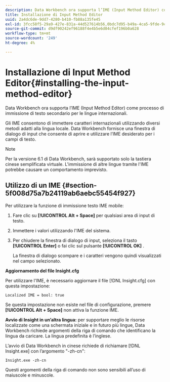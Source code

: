```yaml
---
description: Data Workbench ora supporta l’IME (Input Method Editor) come processo di immissione di testo secondario per le lingue internazionali.
title: Installazione di Input Method Editor
uuid: 2a4dc6de-9dd7-4280-b410-fb88a135fe45
exl-id: 3fcc58f5-29a9-427e-831a-44d527614b56,0bdc7d95-b49a-4ca5-9fde-9c1ce2cd14ec,e4e1c016-0544-434a-b82e-fdd2a4af316c
source-git-commit: d9df90242ef96188f4e4b5e6d04cfef196b0a628
workflow-type: tm+mt
source-wordcount: '249'
ht-degree: 4%

---
```


# Installazione di Input Method Editor{#installing-the-input-method-editor}

Data Workbench ora supporta l’IME (Input Method Editor) come processo di immissione di testo secondario per le lingue internazionali.

Gli IME consentono di immettere caratteri internazionali utilizzando diversi metodi adatti alla lingua locale. Data Workbench fornisce una finestra di dialogo di input che consente di aprire e utilizzare l’IME desiderato per i campi di testo.

>[!NOTE]
>
>Per la versione 6.1 di Data Workbench, sarà supportato solo la tastiera cinese semplificata virtuale. L&#39;immissione di altre lingue tramite l&#39;IME potrebbe causare un comportamento imprevisto.

## Utilizzo di un IME {#section-5f008d75a7b24119ab6aebc55454f927}

Per utilizzare la funzione di immissione testo IME mobile:

1. Fare clic su **[!UICONTROL Alt + Space]** per qualsiasi area di input di testo.
1. Immettere i valori utilizzando l&#39;IME del sistema.
1. Per chiudere la finestra di dialogo di input, seleziona il tasto **[!UICONTROL Enter]** o fai clic sul pulsante **[!UICONTROL OK]** .

   La finestra di dialogo scompare e i caratteri vengono quindi visualizzati nel campo selezionato.

**Aggiornamento del file Insight.cfg**

Per utilizzare l&#39;IME, è necessario aggiornare il file [!DNL Insight.cfg] con questa impostazione:

```
Localized IME = bool: true
```

Se questa impostazione non esiste nel file di configurazione, premere **[!UICONTROL Alt + Space]** non attiva la funzione IME.

**Avvio di Insight in un’altra lingua:** per supportare meglio le risorse localizzate come una schermata iniziale e in futuro più lingue, Data Workbench richiede argomenti della riga di comando che identificano la lingua da caricare. La lingua predefinita è l’inglese.

L’avvio di Data Workbench in cinese richiede di richiamare [!DNL Insight.exe] con l’argomento &quot;-zh-cn&quot;:

```
Insight.exe -zh-cn
```

Questi argomenti della riga di comando non sono sensibili all’uso di maiuscole e minuscole.
